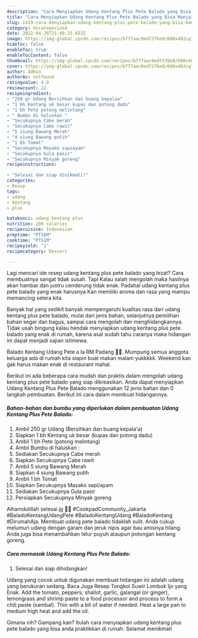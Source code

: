 ```yaml
---
description: "Cara Menyiapkan Udang Kentang Plus Pete Balado yang Bisa Manjain Lidah, Buat Buka Puasa Bikin Ngiler"
title: "Cara Menyiapkan Udang Kentang Plus Pete Balado yang Bisa Manjain Lidah, Buat Buka Puasa Bikin Ngiler"
slug: 1419-cara-menyiapkan-udang-kentang-plus-pete-balado-yang-bisa-manjain-lidah-buat-buka-puasa-bikin-ngiler
category: Uncategorized
date: 2022-04-26T21:49:25.653Z
image: https://img-global.cpcdn.com/recipes/b777aac9edf276e8/680x482cq70/udang-kentang-plus-pete-balado-foto-resep-utama.jpg
hideToc: false
enableToc: true
enableTocContent: false
thumbnail: https://img-global.cpcdn.com/recipes/b777aac9edf276e8/680x482cq70/udang-kentang-plus-pete-balado-foto-resep-utama.jpg
cover: https://img-global.cpcdn.com/recipes/b777aac9edf276e8/680x482cq70/udang-kentang-plus-pete-balado-foto-resep-utama.jpg
author: Admin
authorAv: notfound
ratingvalue: 4.9
reviewcount: 22
recipeingredient:
- "250 gr Udang Bersihkan dan buang kepalaa"
- "1 bh Kentang uk besar kupas dan potong dadu"
- "1 bh Pete potong melintang"
- " Bumbu di haluskan "
- "Secukupnya Cabe merah"
- "Secukupnya Cabe rawit"
- "5 siung Bawang Merah"
- "4 siung Bawang putih"
- "1 bh Tomat"
- "Secukupnya Masako sapiayam"
- "Secukupnya Gula pasir"
- "Secukupnya Minyak goreng"
recipeinstructions:

- "Selesai dan siap dinikmati!"
categories:
- Resep
tags:
- udang
- kentang
- plus

katakunci: udang kentang plus 
nutrition: 289 calories
recipecuisine: Indonesian
preptime: "PT16M"
cooktime: "PT51M"
recipeyield: "1"
recipecategory: Dessert

---
```



Lagi mencari ide resep udang kentang plus pete balado yang lezat? Cara membuatnya sangat tidak susah. Tapi Kalau salah mengolah maka hasilnya akan hambar dan justru cenderung tidak enak. Padahal udang kentang plus pete balado yang enak harusnya Kan memiliki aroma dan rasa yang mampu memancing selera kita.


Banyak hal yang sedikit banyak mempengaruhi kualitas rasa dari udang kentang plus pete balado, mulai dari jenis bahan, selanjutnya pemilihan bahan segar dan bagus, sampai cara mengolah dan menghidangkannya. Tidak usah bingung kalau hendak menyiapkan udang kentang plus pete balado yang enak di rumah, karena asal sudah tahu caranya maka hidangan ini dapat menjadi sajian istimewa.

Balado Kentang Udang Pete a la RM Padang 👍🏼. Mumpung semua anggota keluarga ada di rumah kita siapin buat makan malam yukkkkk. Weekend kan gak harus makan enak di restaurant mahal.


Berikut ini ada beberapa cara mudah dan praktis dalam mengolah udang kentang plus pete balado yang siap dikreasikan. Anda dapat menyiapkan Udang Kentang Plus Pete Balado menggunakan 12 jenis bahan dan 0 langkah pembuatan. Berikut ini cara dalam membuat hidangannya.

<!--inarticleads1-->

##### Bahan-bahan dan bumbu yang diperlukan dalam pembuatan Udang Kentang Plus Pete Balado:

1. Ambil 250 gr Udang (Bersihkan dan buang kepala&#39;a)
1. Siapkan 1 bh Kentang uk besar (kupas dan potong dadu)
1. Ambil 1 bh Pete (potong melintang)
1. Ambil  Bumbu di haluskan :
1. Sediakan Secukupnya Cabe merah
1. Siapkan Secukupnya Cabe rawit
1. Ambil 5 siung Bawang Merah
1. Siapkan 4 siung Bawang putih
1. Ambil 1 bh Tomat
1. Siapkan Secukupnya Masako sapi/ayam
1. Sediakan Secukupnya Gula pasir
1. Persiapkan Secukupnya Minyak goreng


Alhamdulillah selesai jg 🥰🥰 #CookpadCommunity_Jakarta #BaladoKentangUdangPete #BaladoKentangUdang #BaladoKentang #DirumahAja. Membuat udang pete balado tidaklah sulit. Anda cukup melumuri udang dengan garam dan jeruk nipis agar bau amisnya hilang. Anda juga bisa menambahkan telur puyuh ataupun potongan kentang goreng. 

<!--inarticleads2-->

##### Cara memasak Udang Kentang Plus Pete Balado:


1. Selesai dan siap dihidangkan!

Udang yang cocok untuk digunakan membuat hidangan ini adalah udang yang berukuran sedang. Baca Juga Resep Tongkol Suwir Lombok Ijo yang Enak. Add the tomato, peppers, shallot, garlic, galangal (or ginger), lemongrass and shrimp paste to a food processor and process to form a chili paste (sambal). Thin with a bit of water if needed. Heat a large pan to medium high heat and add the oil. 

Gimana nih? Gampang kan? Itulah cara menyiapkan udang kentang plus pete balado yang bisa anda praktikkan di rumah. Selamat menikmati
